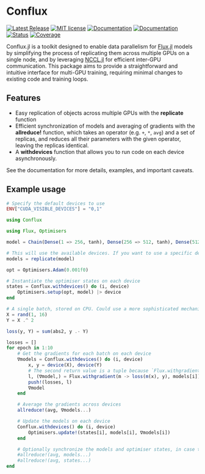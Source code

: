 # Conflux

[![Latest Release](https://img.shields.io/github/release/MurrellGroup/Conflux.jl.svg)](https://github.com/MurrellGroup/Conflux.jl/releases/latest)
[![MIT license](https://img.shields.io/badge/license-MIT-green.svg)](https://opensource.org/license/MIT)
[![Documentation](https://img.shields.io/badge/docs-stable-blue.svg)](https://MurrellGroup.github.io/Conflux.jl/stable/)
[![Documentation](https://img.shields.io/badge/docs-latest-blue.svg)](https://MurrellGroup.github.io/Conflux.jl/dev/)
[![Status](https://github.com/MurrellGroup/Conflux.jl/actions/workflows/CI.yml/badge.svg?branch=main)](https://github.com/MurrellGroup/Conflux.jl/actions/workflows/CI.yml?query=branch%3Amain)
[![Coverage](https://codecov.io/gh/MurrellGroup/Conflux.jl/branch/main/graph/badge.svg)](https://codecov.io/gh/MurrellGroup/Conflux.jl)

Conflux.jl is a toolkit designed to enable data parallelism for [Flux.jl](https://github.com/FluxML/Flux.jl) models by simplifying the process of replicating them across multiple GPUs on a single node, and by leveraging [NCCL.jl](https://github.com/JuliaGPU/NCCL.jl) for efficient inter-GPU communication. This package aims to provide a straightforward and intuitive interface for multi-GPU training, requiring minimal changes to existing code and training loops.

## Features

- Easy replication of objects across multiple GPUs with the **replicate** function
- Efficient synchronization of models and averaging of gradients with the **allreduce!** function, which takes an operator (e.g. `+`, `*`, `avg`) and a set of replicas, and reduces all their parameters with the given operator, leaving the replicas identical.
- A **withdevices** function that allows you to run code on each device asynchronously.

See the documentation for more details, examples, and important caveats.

## Example usage

```julia
# Specify the default devices to use
ENV["CUDA_VISIBLE_DEVICES"] = "0,1"

using Conflux

using Flux, Optimisers

model = Chain(Dense(1 => 256, tanh), Dense(256 => 512, tanh), Dense(512 => 256, tanh), Dense(256 => 1))

# This will use the available devices. If you want to use a specific device, you can pass them in a second argument.
models = replicate(model)

opt = Optimisers.Adam(0.001f0)

# Instantiate the optimiser states on each device
states = Conflux.withdevices() do (i, device)
    Optimisers.setup(opt, model) |> device
end

# A single batch, stored on CPU. Could use a more sophisticated mechanism to distribute multiple batches.
X = rand(1, 16)
Y = X .^ 2

loss(y, Y) = sum(abs2, y .- Y)

losses = []
for epoch in 1:10
    # Get the gradients for each batch on each device
    ∇models = Conflux.withdevices() do (i, device)
        x, y = device(X), device(Y)
        # The second return value is a tuple because `Flux.withgradient` takes `args...`, and the model is the first argument.
        l, (∇model,) = Flux.withgradient(m -> loss(m(x), y), models[i])
        push!(losses, l)
        ∇model
    end

    # Average the gradients across devices
    allreduce!(avg, ∇models...)

    # Update the models on each device
    Conflux.withdevices() do (i, device)
        Optimisers.update!(states[i], models[i], ∇models[i])
    end

    # Optionally synchronize the models and optimiser states, in case the parameters diverge
    #allreduce!(avg, models...)
    #allreduce!(avg, states...)
end
```